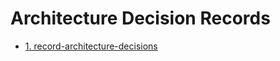 # Architecture Decision Records

* [1. record-architecture-decisions](0001-record-architecture-decisions.md)